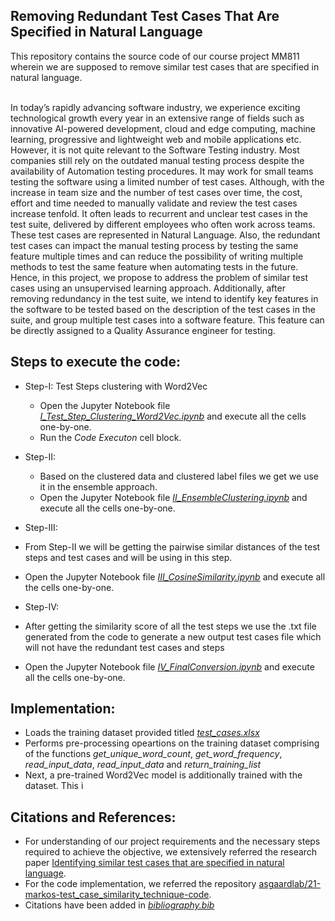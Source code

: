 ## Removing Redundant Test Cases That Are Specified in Natural Language

This repository contains the source code of our course project MM811 wherein we are supposed to remove similar test cases that are specified in natural language.


</br>
In today’s rapidly advancing software industry,  we experience exciting technological growth every year in an extensive range of fields such as innovative AI-powered development, cloud and edge computing, machine learning, progressive and lightweight web and mobile applications etc. However, it is not quite relevant to the Software Testing industry. Most companies still rely on the outdated manual testing process despite the availability of Automation testing procedures. It may work for small teams testing the software using a limited number of test cases. Although, with the increase in team size and the number of test cases over time, the cost, effort and time needed to manually validate and review the test cases increase tenfold. It often leads to recurrent and unclear test cases in the test suite, delivered by different employees who often work across teams. These test cases are represented in Natural Language. Also, the redundant test cases can impact the manual testing process by testing the same feature multiple times and can reduce the possibility of writing multiple methods to test the same feature when automating tests in the future. Hence, in this project, we propose to address the problem of similar test cases using an unsupervised learning approach. Additionally, after removing redundancy in the test suite, we intend to identify key features in the software to be tested based on the description of the test cases in the suite, and group multiple test cases into a software feature. This feature can be directly assigned to a Quality Assurance engineer for testing. 


## Steps to execute the code:
- Step-I: Test Steps clustering with Word2Vec
  - Open the Jupyter Notebook file *[I_Test_Step_Clustering_Word2Vec.ipynb](I_Test_Step_Clustering_Word2Vec.ipynb)* and execute all the cells one-by-one.
  - Run the *Code Executon* cell block.


- Step-II: 
  - Based on the clustered data and clustered label files we get we use it in the ensemble approach.
  - Open the Jupyter Notebook file *[II_EnsembleClustering.ipynb](II_EnsembleClustering.ipynb)* and execute all the cells one-by-one.
  
 - Step-III: 
  - From Step-II we will be getting the pairwise similar distances of the test steps and test cases and will be using in this step.
  - Open the Jupyter Notebook file *[III_CosineSimilarity.ipynb](III_CosineSimilarity.ipynb)* and execute all the cells one-by-one.
  
 - Step-IV: 
  - After getting the similarity score of all the test steps we use the .txt file generated from the code to generate a new output test cases file which will not have the redundant test cases and steps
  - Open the Jupyter Notebook file *[IV_FinalConversion.ipynb](IV_FinalConversion.ipynb)* and execute all the cells one-by-one.



## Implementation:
- Loads the training dataset provided titled *[test_cases.xlsx](test_cases.xlsx)*
- Performs pre-processing opeartions on the training dataset comprising of the functions *get_unique_word_count*, *get_word_frequency*, *read_input_data*, *read_input_data* and *return_training_list*
- Next, a pre-trained Word2Vec model is additionally trained with the dataset. This i


## Citations and References:
- For understanding of our project requirements and the necessary steps required to achieve the objective, we extensively referred the research paper [Identifying similar test cases that are specified in natural language](https://ieeexplore.ieee.org/stamp/stamp.jsp?tp=&arnumber=9763328).
- For the code implementation, we referred the repository [asgaardlab/21-markos-test_case_similarity_technique-code](https://github.com/asgaardlab/21-markos-test_case_similarity_technique-code).
- Citations have been added in *[bibliography.bib](bibliography.bib)*
    
